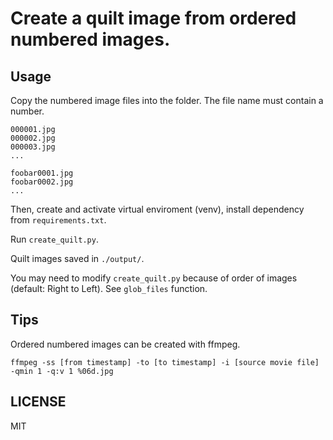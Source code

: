 # Create a quilt image from ordered numbered images.

## Usage

Copy the numbered image files into the folder.
The file name must contain a number.

```
000001.jpg
000002.jpg
000003.jpg
...
```

```
foobar0001.jpg
foobar0002.jpg
...
```

Then, create and activate virtual enviroment (venv),
install dependency from `requirements.txt`.

Run `create_quilt.py`.

Quilt images saved in `./output/`.

You may need to modify `create_quilt.py` because of order of images (default: Right to Left). See `glob_files` function.

## Tips

Ordered numbered images can be created with ffmpeg.

```
ffmpeg -ss [from timestamp] -to [to timestamp] -i [source movie file] -qmin 1 -q:v 1 %06d.jpg
```

## LICENSE

MIT
